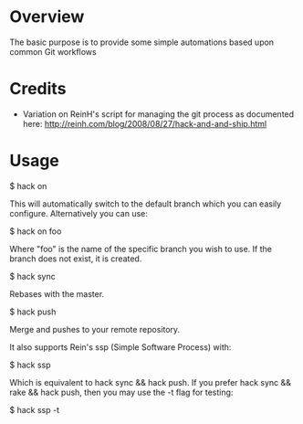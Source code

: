 # Overview
The basic purpose is to provide some simple automations based upon common Git workflows

# Credits
* Variation on ReinH's script for managing the git process as documented here: http://reinh.com/blog/2008/08/27/hack-and-and-ship.html

# Usage

  $ hack on

  This will automatically switch to the default branch which you can easily 
  configure. Alternatively you can use:

  $ hack on foo

  Where "foo" is the name of the specific branch you wish to use.  If the 
  branch does not exist, it is created.  

  $ hack sync
  
  Rebases with the master.
  
  $ hack push
  
  Merge and pushes to your remote repository.

  It also supports Rein's ssp (Simple Software Process) with:

  $ hack ssp

  Which is equivalent to hack sync && hack push.  If you prefer 
  hack sync && rake && hack push, then you may use the -t flag for testing:

  $ hack ssp -t
